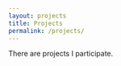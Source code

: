 ```yaml
---
layout: projects
title: Projects
permalink: /projects/
---
```

There are projects I participate.

<!--
<h1 class="mt-4">Projects</h1>-->
<!--<table class="project" cellspacing="0" cellpadding="0">-->
<!--{% assign projects = site.projects | sort: 'num' | reverse %}
{% for proj in projects %}
  <table class="proj-card" cellspacing="0" cellpadding="0">
    <tbody>
        <tr>
            <td class="proj-left" align="center" valign="top">
             <a target='_blank' href="{{ proj.ref }}" title="Show Project">
                <span class="proj-logo">
                    <img src="{{ "/" | relative_url }}/assets/images/{{ proj.logo }}" class="project-image" />
                </span>
                {{ proj.short }}
             </a>
            </td>
            <td class="proj-right"> -->
<!--                <div class="alignright">
                    <a class="button" target='_blank' href="{{ proj.ref }}" title="Show Project">
                        <img style="width: 20px; height: 20px; border: none;" src="{{ "/" | relative_url }}assets/images/arrowright.png" />
                    </a>
                </div>
-->
<!--                {{ proj.period }}
                <div class="proj-title">{{ proj.title }}</div>
                   <div>{{ proj.excerpt }}</div>
             <a target='_blank' href="{{ proj.ref }}" title="Show Project">
                    [WEBSITE]
             </a>
           </td>
        </tr> -->
<!--        <tr>
            <td colspan=2 class="proj-colspan">
                {{ proj.excerpt }}
             </td>
        </tr>
-->
<!--    </tbody>
</table>
{% endfor %} -->
